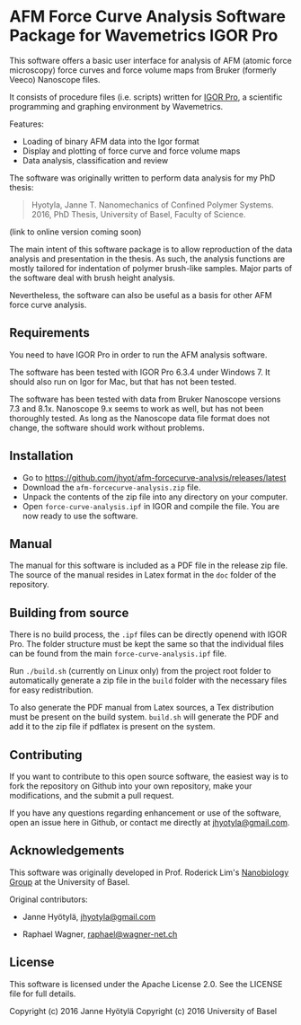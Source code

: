 AFM Force Curve Analysis Software Package for Wavemetrics IGOR Pro
==================================================================

This software offers a basic user interface for analysis of AFM (atomic force microscopy)
force curves and force volume maps from Bruker (formerly Veeco) Nanoscope files.

It consists of procedure files (i.e. scripts) written for [IGOR Pro][igor], a scientific programming and graphing environment by
Wavemetrics.

  [igor]: https://www.wavemetrics.com/products/igorpro/igorpro.htm


Features:
* Loading of binary AFM data into the Igor format
* Display and plotting of force curve and force volume maps
* Data analysis, classification and review

The software was originally written to perform data analysis for my PhD thesis:
> Hyotyla, Janne T. Nanomechanics of Confined Polymer Systems. 2016, PhD Thesis, University of Basel, Faculty of Science.

(link to online version coming soon)

The main intent of this software package is to allow reproduction of the data analysis and presentation in the thesis.
As such, the analysis functions are mostly tailored for indentation of polymer brush-like samples.
Major parts of the software deal with brush height analysis.

Nevertheless, the software can also be useful as a basis for other AFM force curve analysis.


Requirements
------------
You need to have IGOR Pro in order to run the AFM analysis software.

The software has been tested with IGOR Pro 6.3.4 under Windows 7. It should also run on Igor for Mac, but that
has not been tested.

The software has been tested with data from Bruker Nanoscope versions 7.3 and 8.1x. Nanoscope 9.x seems to work as well, but
has not been thoroughly tested. As long as the Nanoscope data file format does not change, the software should work without
problems.



Installation
------------

* Go to <https://github.com/jhyot/afm-forcecurve-analysis/releases/latest>
* Download the `afm-forcecurve-analysis.zip` file.
* Unpack the contents of the zip file into any directory on your computer.
* Open `force-curve-analysis.ipf` in IGOR and compile the file. You are now ready to use the software.


Manual
------
The manual for this software is included as a PDF file in the release zip file. The source of the manual resides in
Latex format in the `doc` folder of the repository.


Building from source
--------------------
There is no build process, the `.ipf` files can be directly openend with IGOR Pro. The folder structure must be
kept the same so that the individual files can be found from the main `force-curve-analysis.ipf` file.

Run `./build.sh` (currently on Linux only) from the project root folder to automatically generate a zip file in the `build`
folder with the necessary files for easy redistribution.

To also generate the PDF manual from Latex sources, a Tex distribution must be present on the build system.
`build.sh` will generate the PDF and add it to the zip file if pdflatex is present on the system.


Contributing
------------
If you want to contribute to this open source software, the easiest way is to fork the repository on Github into your
own repository, make your modifications, and the submit a pull request.

If you have any questions regarding enhancement or use of the software, open an issue here in Github, or contact me directly at
jhyotyla@gmail.com.



Acknowledgements
----------------
This software was originally developed in Prof. Roderick Lim's [Nanobiology Group][nanobio]
at the University of Basel.

Original contributors:
* Janne Hyötylä, [jhyotyla@gmail.com](mailto:jhyotyla@gmail.com)
* Raphael Wagner, [raphael@wagner-net.ch](mailto:raphael@wagner-net.ch)


  [nanobio]: http://www.biozentrum.unibas.ch/research/groups-platforms/overview/unit/lim/



License
-------
This software is licensed under the Apache License 2.0. See the LICENSE file for full details.

Copyright (c) 2016 Janne Hyötylä
Copyright (c) 2016 University of Basel